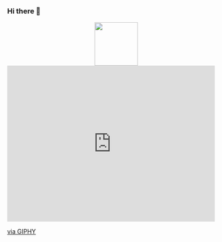 ### Hi there 👋

<!--
**5teorema5/5teorema5** is a ✨ _special_ ✨ repository because its `README.md` (this file) appears on your GitHub profile.

Here are some ideas to get you started:

- 🔭 I’m currently working on ...
- 🌱 I’m currently learning ...
- 👯 I’m looking to collaborate on ...
- 🤔 I’m looking for help with ...
- 💬 Ask me about ...
- 📫 How to reach me: ...
- 😄 Pronouns: ...
- ⚡ Fun fact: ...
-->

<div id="header" align="center">
  <img src="[https://media.giphy.com/media/M9gbBd9nbDrOTu1Mqx/giphy.gif](https://giphy.com/embed/NSpjJkC2NZUG3WjvZK)" width="100"/>
</div>
<iframe src="https://giphy.com/embed/NSpjJkC2NZUG3WjvZK" width="480" height="360" frameBorder="0" class="giphy-embed" allowFullScreen></iframe><p><a href="https://giphy.com/gifs/GitHub-cheers-champagne-bottle-NSpjJkC2NZUG3WjvZK">via GIPHY</a></p>
